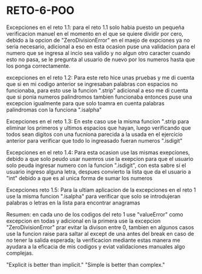 # RETO-6-POO

Excepciones en el reto 1.1: para el reto 1.1 solo habia puesto un pequeña verificacion manuel en el momento en el que se quiere dividir por cero, debido a la opcion de "ZeroDivisionError" en el maejo de expciones ya no seria necesario, adicional a eso en esta ocasion puse una validacion para el numero que se ingresa al incio sea valido y no algun otro caracter cuando esto no pasa, se le pregunta al usuario de nuevo por los numeros hasta que los ponga correctamente.

excepciones en el reto 1.2: Para este reto hice unas pruebas y me di cuenta que si en mi codigo anterior se ingresaban palabras con espacios no funcionaba, para esto use la funcion ".strip" adicional a eso me di cuenta que si ponia numeros palindromos tambien funcionaba entonces puse una excepcion igualmente para que solo toamra en cuenta palabras palindromas con la funciona ".isalpha"

Excepciones en el reto 1.3: En este caso use la misma funcion ".strip para eliminar los primeros y ultimos espacios que hayan, luego verificando que todos sean digitos con una fucniona parecida a la usada en el ejercicio anterior para verificar que todo lo ingreasado fueran numeros ".isdigit"

Excepciones en el reto 1.4: Para esta ocasion use las mismas exepciones, debido a que solo peudo usar nuemros use la exepcion para que el usuario solo peuda ingresar numero con la funcion ".isdigit", con esta sabre si el usuario ingreso alguna letra, despues convierto la 
 lista que da el usuario a "int" debido a que es al unica forma de sumar los numeros

 Excepciones reto 1.5: Para la ultiam aplicacion de la excepciones en el reto 1 use la misma funcion ".isalpha" para verificar que solo se introdujeran palabras o letras en la lista para encontrar anagramas


 Resumen: en cada uno de los codigos del reto 1 use "valueError" como excepcion en todas y adicional en la primera use la excepcion "ZeroDivisionError" prar evitar la divison entre 0, tambien en algunos casos use la funcion raise para saltar al except de una antes del break en caso de no tener la salida esperada; la verificacion mediante estas manera me ayudara a la eficacia de mis codigos y eviat validaciones manuales algo complejas.




"Explicit is better than implicit."
"Simple is better than complex."

